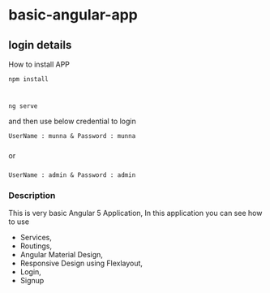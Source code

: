 # basic-angular-app

## login details
How to install APP

 `npm install`
 #
  `ng serve`
  
and then use below credential to login
  
`UserName : munna & Password : munna`
###
or 
###
`UserName : admin & Password : admin`

### Description 
This is very basic Angular 5 Application, In this application you can see how to use 
* Services,
* Routings, 
* Angular Material Design, 
* Responsive Design using Flexlayout,
* Login,
* Signup


